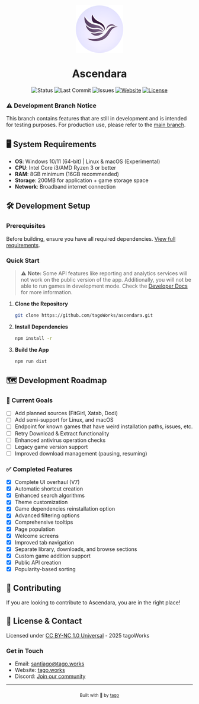 <div align="center">
    <img align="center" width="128" height="128" src="./public/icon.png" alt="Ascendara Logo">
    <h1>Ascendara</h1>
    <p>
        <img src="https://img.shields.io/badge/branch-development-orange" alt="Status">
        <img src="https://img.shields.io/github/last-commit/tagoWorks/ascendara/development" alt="Last Commit">
        <img src="https://img.shields.io/github/issues-raw/tagoWorks/ascendara" alt="Issues">
        <a href="https://ascendara.app/"><img src="https://img.shields.io/badge/website-ascendara.app-blue" alt="Website"></a>
        <a href="./LICENSE"><img src="https://img.shields.io/badge/license-CC%20BY--NC%201.0-green" alt="License"></a>
    </p>
</div>


### ⚠️ Development Branch Notice
This branch contains features that are still in development and is intended for testing purposes. For production use, please refer to the [main branch](https://github.com/tagoWorks/ascendara/tree/main).

## 🖥️ System Requirements

- **OS**: Windows 10/11 (64-bit) | Linux & macOS (Experimental)
- **CPU**: Intel Core i3/AMD Ryzen 3 or better
- **RAM**: 8GB minimum (16GB recommended)
- **Storage**: 200MB for application + game storage space
- **Network**: Broadband internet connection

## 🛠️ Development Setup

### Prerequisites
Before building, ensure you have all required dependencies. [View full requirements](https://ascendara.app/docs/developer/build-from-source#prerequisites).

### Quick Start

> ⚠️ **Note:** Some API features like reporting and analytics services will not work on the public version of the app. Additionally, you will not be able to run games in development mode. Check the [Developer Docs](https://ascendara.app/docs/developer/build-from-source#important-limitations) for more information.

1. **Clone the Repository**
   ```sh
   git clone https://github.com/tagoWorks/ascendara.git
   ```

2. **Install Dependencies**
   ```sh
   npm install -r
   ```

3. **Build the App**
   ```sh
   npm run dist
   ```

## 🗺️ Development Roadmap

### 🎯 Current Goals
- [ ] Add planned sources (FitGirl, Xatab, Dodi)
- [ ] Add semi-support for Linux, and macOS
- [ ] Endpoint for known games that have weird installation paths, issues, etc.
- [ ] Retry Download & Extract functionality
- [ ] Enhanced antivirus operation checks
- [ ] Legacy game version support
- [ ] Improved download management (pausing, resuming)

### ✅ Completed Features
- [x] Complete UI overhaul (V7)
- [x] Automatic shortcut creation
- [x] Enhanced search algorithms
- [x] Theme customization
- [x] Game dependencies reinstallation option
- [x] Advanced filtering options
- [x] Comprehensive tooltips
- [x] Page population
- [x] Welcome screens
- [x] Improved tab navigation
- [x] Separate library, downloads, and browse sections
- [x] Custom game addition support
- [x] Public API creation
- [x] Popularity-based sorting

## 🤝 Contributing

If you are looking to contribute to Ascendara, you are in the right place!

## 📝 License & Contact

Licensed under [CC BY-NC 1.0 Universal](./LICENSE) - 2025 tagoWorks

### Get in Touch
- Email: [santiago@tago.works](mailto:santiago@tago.works)
- Website: [tago.works](https://tago.works)
- Discord: [Join our community](https://ascendara.app/discord)

---
<div align="center">
    <sub>Built with 💖 by <a href="https://tago.works">tago</a></sub>
</div>
